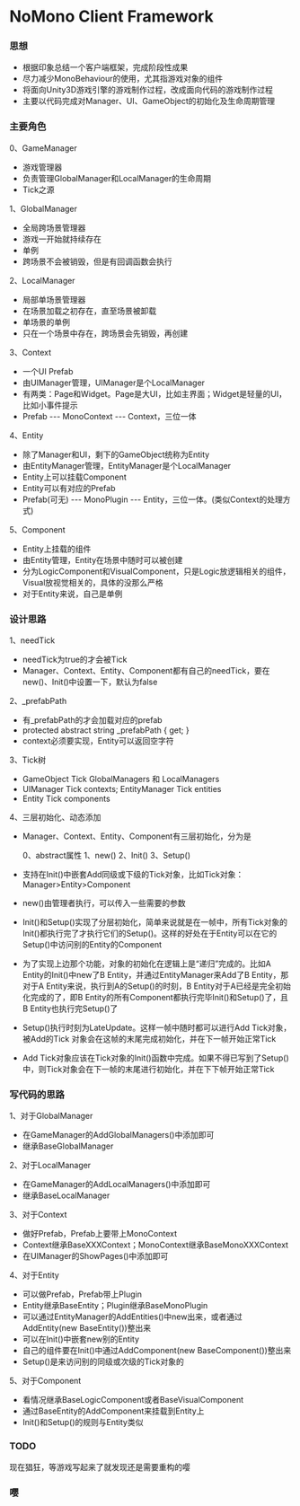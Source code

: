 # NoMono Client Framework

### 思想

- 根据印象总结一个客户端框架，完成阶段性成果
- 尽力减少MonoBehaviour的使用，尤其指游戏对象的组件
- 将面向Unity3D游戏引擎的游戏制作过程，改成面向代码的游戏制作过程
- 主要以代码完成对Manager、UI、GameObject的初始化及生命周期管理

### 主要角色

0、GameManager

- 游戏管理器
- 负责管理GlobalManager和LocalManager的生命周期
- Tick之源

1、GlobalManager

- 全局跨场景管理器
- 游戏一开始就持续存在
- 单例
- 跨场景不会被销毁，但是有回调函数会执行

2、LocalManager

- 局部单场景管理器
- 在场景加载之初存在，直至场景被卸载
- 单场景的单例
- 只在一个场景中存在，跨场景会先销毁，再创建

3、Context

- 一个UI Prefab
- 由UIManager管理，UIManager是个LocalManager
- 有两类：Page和Widget。Page是大UI，比如主界面；Widget是轻量的UI，比如小事件提示
- Prefab --- MonoContext --- Context，三位一体

4、Entity

- 除了Manager和UI，剩下的GameObject统称为Entity
- 由EntityManager管理，EntityManager是个LocalManager
- Entity上可以挂载Component
- Entity可以有对应的Prefab
- Prefab(可无) --- MonoPlugin --- Entity，三位一体。(类似Context的处理方式)

5、Component

- Entity上挂载的组件
- 由Entity管理，Entity在场景中随时可以被创建
- 分为LogicComponent和VisualComponent，只是Logic放逻辑相关的组件，Visual放视觉相关的，具体的没那么严格
- 对于Entity来说，自己是单例

### 设计思路

1、needTick

- needTick为true的才会被Tick
- Manager、Context、Entity、Component都有自己的needTick，要在new()、Init()中设置一下，默认为false

2、_prefabPath

- 有_prefabPath的才会加载对应的prefab
- protected abstract string _prefabPath { get; }
- context必须要实现，Entity可以返回空字符

3、Tick树

- GameObject Tick GlobalManagers 和 LocalManagers
- UIManager Tick contexts; EntityManager Tick entities
- Entity Tick components

4、三层初始化、动态添加

- Manager、Context、Entity、Component有三层初始化，分为是

    0、abstract属性
    1、new()
    2、Init()
    3、Setup()

- 支持在Init()中嵌套Add同级或下级的Tick对象，比如Tick对象：Manager>Entity>Component
- new()由管理者执行，可以传入一些需要的参数
- Init()和Setup()实现了分层初始化，简单来说就是在一帧中，所有Tick对象的Init()都执行完了才执行它们的Setup()。这样的好处在于Entity可以在它的Setup()中访问别的Entity的Component
- 为了实现上边那个功能，对象的初始化在逻辑上是“递归”完成的。比如A Entity的Init()中new了B Entity，并通过EntityManager来Add了B Entity，那对于A Entity来说，执行到A的Setup()的时刻，B Entity对于A已经是完全初始化完成的了，即B Entity的所有Component都执行完毕Init()和Setup()了，且B Entity也执行完Setup()了
- Setup()执行时刻为LateUpdate。这样一帧中随时都可以进行Add Tick对象，被Add的Tick 对象会在这帧的末尾完成初始化，并在下一帧开始正常Tick
- Add Tick对象应该在Tick对象的Init()函数中完成。如果不得已写到了Setup()中，则Tick对象会在下一帧的末尾进行初始化，并在下下帧开始正常Tick

### 写代码的思路

1、对于GlobalManager

- 在GameManager的AddGlobalManagers()中添加即可
- 继承BaseGlobalManager

2、对于LocalManager

- 在GameManager的AddLocalManagers()中添加即可
- 继承BaseLocalManager

3、对于Context

- 做好Prefab，Prefab上要带上MonoContext
- Context继承BaseXXXContext；MonoContext继承BaseMonoXXXContext
- 在UIManager的ShowPages()中添加即可

4、对于Entity

- 可以做Prefab，Prefab带上Plugin
- Entity继承BaseEntity；Plugin继承BaseMonoPlugin
- 可以通过EntityManager的AddEntities()中new出来，或者通过AddEntity(new BaseEntity())整出来
- 可以在Init()中嵌套new别的Entity
- 自己的组件要在Init()中通过AddComponent(new BaseComponent())整出来
- Setup()是来访问别的同级或次级的Tick对象的

5、对于Component

- 看情况继承BaseLogicComponent或者BaseVisualComponent
- 通过BaseEntity的AddComponent来挂载到Entity上
- Init()和Setup()的规则与Entity类似

### TODO

现在猖狂，等游戏写起来了就发现还是需要重构的嘤

### 嘤